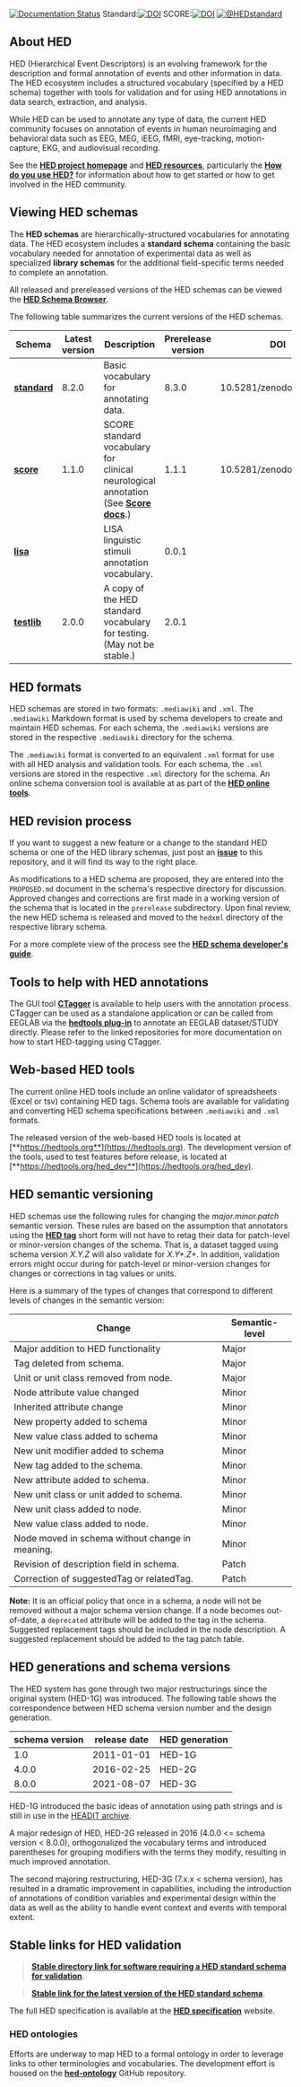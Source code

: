 [![Documentation Status](https://readthedocs.org/projects/hed-schemas/badge/?version=latest)](https://hed-schemas.readthedocs.io/en/latest/?badge=latest)
Standard:[![DOI](https://zenodo.org/badge/DOI/10.5281/zenodo.7876037.svg)](https://doi.org/10.5281/zenodo.7876037) 
SCORE:[![DOI](https://zenodo.org/badge/DOI/10.5281/zenodo.7897596.svg)](https://doi.org/10.5281/zenodo.7897596)
[![@HEDstandard](http://img.shields.io/twitter/follow/hedstandard.svg?style=social)](https://twitter.com/HEDstandard)

## About HED
HED (Hierarchical Event Descriptors) is an evolving framework for the description and
formal annotation of events and other information in data.
The HED ecosystem includes a structured vocabulary (specified by a HED schema)
together with tools for validation and for using HED annotations in data search, 
extraction, and analysis. 

While HED can be used to annotate any type of data, 
the current HED community focuses on annotation of events in human 
neuroimaging and behavioral data such as EEG, MEG, iEEG, fMRI, eye-tracking, 
motion-capture, EKG, and audiovisual recording. 

See the [**HED project homepage**](https://www.hedtags.org) and
[**HED resources**](https://www.hed-resources.org),
particularly the [**How do you use HED?**](https://www.hed-resources.org/en/latest/HowCanYouUseHed.html)
for information about how to get started or how to get involved in the HED community.

## Viewing HED schemas
The **HED schemas** are hierarchically-structured vocabularies for annotating data.
The HED ecosystem includes a **standard schema** containing the basic vocabulary
needed for annotation of experimental data as well as specialized **library schemas** for
the additional field-specific terms needed to complete an annotation.

All released and prereleased versions of the HED schemas can be viewed the [**HED Schema Browser**](https://www.hedtags.org/display_hed.html).

The following table summarizes the current versions of the HED schemas.

| Schema | Latest<br/>version| Description | Prerelease<br/>version  | DOI  |
| ------ | --------------- | ------- | ------------------------- | ---- |
| [**standard**](./standard_schema) | 8.2.0 | Basic vocabulary for annotating data. | 8.3.0 | 10.5281/zenodo.7876037 |
| [**score**](library_schemas/score) | 1.1.0  | SCORE standard vocabulary for <br/>clinical neurological annotation<br/>(See [**Score docs**](https://hed-schemas.readthedocs.io/en/latest/hed_score_schema.html.).) |1.1.1 | 10.5281/zenodo.7897596  |
|  [**lisa**](library_schemas/lisa) |  | LISA linguistic stimuli annotation vocabulary. | 0.0.1 |  |
|  [**testlib**](library_schemas/testlib) | 2.0.0 | A copy of the HED standard vocabulary<br/> for testing. <br/> (May not be stable.) | 2.0.1 |  |

## HED formats
HED schemas are stored in two formats: `.mediawiki` and `.xml`.
The `.mediawiki` Markdown format is used by schema developers to create and
maintain HED schemas. For each schema, the `.mediawiki` versions are
stored in the respective `.mediawiki` directory for the schema.

The `.mediawiki` format is converted to an equivalent
`.xml` format for use with all HED analysis and validation tools. 
For each schema, the `.xml` versions are
stored in the respective `.xml` directory for the schema.
An online schema conversion tool is available at as part of the
[**HED online tools**](https://hedtools.org/hed/schemas).

## HED revision process
If you want to suggest a new feature or a change to the standard HED schema or one
of the HED library schemas, just post an [**issue**](https://github.com/hed-standard/hed-schemas/issues)
to this repository, and it will find its way to the right place.

As modifications to a HED schema are proposed, they are entered into the
`PROPOSED.md` document in the schema's respective directory for discussion.
Approved changes and corrections are first made in a working version of the
schema that is located in the `prerelease` subdirectory. 
Upon final review, the new HED schema is released and moved to the
`hedxml` directory of the respective library schema.

For a more complete view of the process see the [**HED schema developer's guide**](https://www.hed-resources.org/en/latest/HedSchemaDevelopmentGuide.htmlhttps://www.hed-resources.org/en/latest/HedSchemaDevelopersGuide.html).

## Tools to help with HED annotations
The GUI tool [**CTagger**](https://www.hed-resources.org/en/latest/CTaggerGuiTaggingTool.html) is available to help users with the annotation process. 
CTagger can be used as a standalone application or can be called from EEGLAB via the
[**hedtools plug-in**](https://www.hed-resources.org/en/latest/HedMatlabTools.html) to annotate an EEGLAB dataset/STUDY directly. 
Please refer to the linked repositories for more documentation on how to start HED-tagging using CTagger.

## Web-based HED tools
The current online HED tools include an online validator of spreadsheets (Excel or tsv)
containing HED tags. 
Schema tools are available for validating and converting HED schema specifications between `.mediawiki` and `.xml` formats. 

The released version of the web-based HED tools is located at [**https://hedtools.org**](https://hedtools.org).
The development version of the tools, used to test features before release,
is located at [**https://hedtools.org/hed_dev**](https://hedtools.org/hed_dev).

## HED semantic versioning
HED schemas use the following rules for
changing the  *major.minor.patch* semantic version.
These rules are based on the assumption that annotators using the [**HED tag**](https://hed-specification.readthedocs.io/en/latest/02_Terminology.html#hed-tag) 
short form will not have to retag their data for patch-level or minor-version changes of the schema.
That is, a dataset tagged using schema version *X.Y.Z* will also validate for *X.Y+.Z+*.
In addition, validation errors might occur
during for patch-level or minor-version changes for changes or
corrections in tag values or units. 

Here is a summary of the types of changes that correspond to different
levels of changes in the semantic version:

| Change                                          | Semantic-level |
|-------------------------------------------------|----------------|
| Major addition to HED functionality             | Major          |
| Tag deleted from schema.                        | Major          |
| Unit or unit class removed from node.           | Major          |
| Node attribute value changed                    | Minor          |
| Inherited attribute change                      | Minor          |
| New property added to schema                    | Minor          |
| New value class added to schema                 | Minor          |
| New unit modifier added to schema               | Minor          |
| New tag added to the schema.                    | Minor          |
| New attribute added to schema.                  | Minor          |
| New unit class or unit added to schema.         | Minor          |
| New unit class added to node.                   | Minor          |
| New value class added to node.                  | Minor          |
| Node moved in schema without change in meaning. | Minor          |
| Revision of description field in schema.        | Patch          |
| Correction of suggestedTag or relatedTag.       | Patch          |


**Note:** It is an official policy that once in a schema, a node will not be removed without
a major schema version change.
If a node becomes out-of-date, a `deprecated` attribute will be added to the tag in the schema.
Suggested replacement tags should be included in the node description.
A suggested replacement should be added to the tag patch table.

## HED generations and schema versions 
The HED system has gone through two major restructurings since the original system
(HED-1G) was introduced. The following table shows the correspondence between 
HED schema version number and the design generation.

| schema version | release date | HED generation |
| --- | --- | --- |
| 1.0 | 2011-01-01 | HED-1G |
| 4.0.0 | 2016-02-25 | HED-2G |
| 8.0.0 | 2021-08-07 | HED-3G |


HED-1G introduced the basic ideas of annotation using path strings and is
still in use in the [HEADIT archive](https://headit.ucsd.edu). 

A major redesign of HED, HED-2G released in 2016 (4.0.0 <= schema version < 8.0.0), 
orthogonalized the vocabulary terms and introduced parentheses for grouping modifiers
with the terms they modify, resulting in much improved annotation. 

The second majoring restructuring, HED-3G (7.x.x < schema version), 
has resulted in a dramatic improvement in capabilities, including the 
introduction of annotations of condition variables and experimental 
design within the data as well as the ability to handle event context 
and events with temporal extent.

## Stable links for HED validation

> [**Stable directory link for software requiring a HED standard schema for validation**](https://github.com/hed-standard/hed-schemas/tree/main/standard_schema/hedxml).

> [**Stable link for the latest version of the HED standard schema**](https://raw.githubusercontent.com/hed-standard/hed-schemas/main/standard_schema/hedxml/HEDLatest.xml).

The full HED specification is available at the
[**HED specification**](https://hed-specification.readthedocs.io/en/latest/index.html) website. 

### HED ontologies
Efforts are underway to map HED to a formal ontology in order to leverage links to 
other terminologies and vocabularies. The development effort is housed on the
[**hed-ontology**](https://github.com/hed-standard/hed-ontology) GitHub repository.
